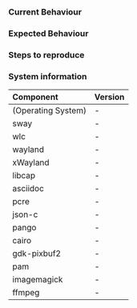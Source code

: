 
### Current Behaviour

### Expected Behaviour

### Steps to reproduce

### System information

| Component          | Version       |
|:-------------------|:--------------|
| (Operating System) | -             |
| sway               | -             |
| wlc                | -             |
| wayland            | -             |
| xWayland           | -             |
| libcap             | -             |
| asciidoc           | -             |
| pcre               | -             |
| json-c             | -             |
| pango              | -             |
| cairo              | -             |
| gdk-pixbuf2        | -             |
| pam                | -             |
| imagemagick        | -             |
| ffmpeg             | -             |

